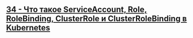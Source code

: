 ## [34 - Что такое ServiceAccount, Role, RoleBinding, ClusterRole и ClusterRoleBinding в Kubernetes](https://youtu.be/SSL4NmoOOb0)